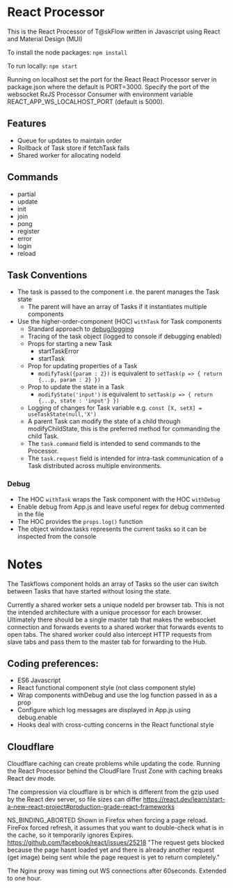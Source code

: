 # React Processor

This is the React Processor of T@skFlow written in Javascript using React and Material Design (MUI)

To install the node packages: `npm install` 

To run locally: `npm start`

Running on localhost set the port for the React React Processor server in package.json where the default is PORT=3000. Specify the port of the websocket RxJS Processor Consumer with environment variable REACT_APP_WS_LOCALHOST_PORT (default is 5000).

## Features
* Queue for updates to maintain order
* Rollback of Task store if fetchTask fails
* Shared worker for allocating nodeId

## Commands
* partial
* update
* init
* join
* pong
* register
* error
* login
* reload

## Task Conventions
* The task is passed to the component i.e. the parent manages the Task state
  * The parent will have an array of Tasks if it instantiates multiple components
* Use the higher-order-component (HOC) `withTask` for Task components
  * Standard approach to [debug/logging](#Debug)
  * Tracing of the task object (logged to console if debugging enabled)
  * Props for starting a new Task
    * startTaskError
    * startTask
  * Prop for updating properties of a Task  
    * `modifyTask({param : 2})` is equivalent to `setTask(p => { return {...p, param : 2} })`
  * Prop to update the state in a Task
    * `modifyState('input')` is equivalent to `setTask(p => { return {...p, state : 'input'} })`
  * Logging of changes for Task variable e.g. `const [X, setX] = useTaskState(null,'X')`
  * A parent Task can modify the state of a child through modifyChildState, this is the preferred method for commanding the child Task.
  * The `task.command` field is intended to send commands to the Processor.
  * The `task.request` field is intended for intra-task communication of a Task distributed across multiple environments.

### Debug
* The HOC `withTask` wraps the Task component with the HOC `withDebug`
* Enable debug from App.js and leave useful regex for debug commented in the file
* The HOC provides the `props.log()` function
* The object window.tasks represents the current tasks so it can be inspected from the console

# Notes

The Taskflows component holds an array of Tasks so the user can switch between Tasks that have started without losing the state.

Currently a shared worker sets a unique nodeId per browser tab. This is not the intended architecture with a unique processor for each browser. Ultimately there should be a single master tab that makes the websocket connection and forwards events to a shared worker that forwards events to open tabs. The shared worker could also intercept HTTP requests from slave tabs and pass them to the master tab for forwarding to the Hub.

## Coding preferences:
* ES6 Javascript
* React functional component style (not class component style)
* Wrap components withDebug and use the log function passed in as a prop
* Configure which log messages are displayed in App.js using debug.enable
* Hooks deal with cross-cutting concerns in the React functional style

## Cloudflare
Cloudflare caching can create problems while updating the code. Running the React Processor behind the CloudFlare Trust Zone with caching breaks React dev mode.

The compression via cloudflare is br which is different from the gzip used by the React dev server, so file sizes can differ
https://react.dev/learn/start-a-new-react-project#production-grade-react-frameworks 

NS_BINDING_ABORTED Shown in Firefox when forcing a page reload. FireFox forced refresh, it assumes that you want to double-check what is in the cache, so it temporarily ignores Expires. https://github.com/facebook/react/issues/25218 "The request gets blocked because the page hasnt loaded yet and there is already another request (get image) being sent while the page request is yet to return completely."

The Nginx proxy was timing out WS connections after 60seconds. Extended to one hour.